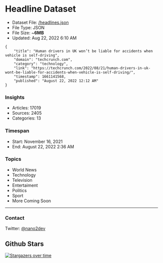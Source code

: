 # Headline Dataset

- Dataset File: [/headlines.json](https://raw.githubusercontent.com/fwd/news/master/headlines.json) 
- File Type: JSON
- File Size: ~**6MB**
- Updated: Aug 22, 2022 6:10 AM

```
{
    "title": "Human drivers in UK won’t be liable for accidents when vehicle is self-driving",
    "domain": "techcrunch.com",
    "category": "technology",
    "link": "https://techcrunch.com/2022/08/21/human-drivers-in-uk-wont-be-liable-for-accidents-when-vehicle-is-self-driving/",
    "timestamp": 1661141568,
    "published": "August 22, 2022 12:12 AM"
}
```

### Insights

- Articles: 17019
- Sources: 2405
- Categories: 13

### Timespan

- Start: November 16, 2021
- End: August 22, 2022 2:36 AM

### Topics

- World News
- Technology
- Television
- Entertaiment
- Politics
- Sport
- More Coming Soon

---

### Contact 

Twitter: [@nano2dev](https://twitter.com/nano2dev)

## Github Stars

[![Stargazers over time](https://starchart.cc/fwd/news.svg)](https://starchart.cc/fwd/news)
	